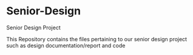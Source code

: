 # Senior-Design
Senior Design Project

This Repository contains the files pertaining to our senior design project such as design documentation/report and code
